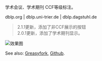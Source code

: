 学术会议、学术期刊 CCF等级标注。

dblp.org | dblp.uni-trier.de | dblp.dagstuhl.de

> 2.1.1更新，添加了非CCF展示的按钮\
> 2.0.1更新，添加了学术期刊显示。

![效果图](https://cdn.jsdelivr.net/gh/symant233/PublicTools/dblp.uni-trier.de/view.png)

See also: [Greasyfork](https://greasyfork.org/zh-CN/scripts/435874-dblp-uni-trier-de-ccf%E7%AD%89%E7%BA%A7%E6%A0%87%E6%B3%A8), [Github](https://github.com/symant233/PublicTools).
